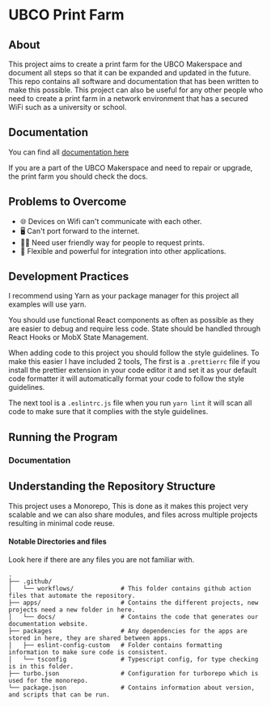 # UBCO Print Farm

## About

This project aims to create a print farm for the UBCO Makerspace and document all steps so that it can be expanded and updated in the future. This repo contains all software and documentation that has been written to make this possible. This project can also be useful for any other people who need to create a print farm in a network environment that has a secured WiFi such as a university or school.

## Documentation

You can find all [documentation here](https://andrecox.github.io/ubco-print-farm)

If you are a part of the UBCO Makerspace and need to repair or upgrade, the print farm you should check the docs.

## Problems to Overcome

- 🌐 Devices on Wifi can't communicate with each other.
- 🖥️ Can't port forward to the internet.
- 🧑‍💻 Need user friendly way for people to request prints.
- 💪 Flexible and powerful for integration into other applications.

## Development Practices

I recommend using Yarn as your package manager for this project all examples will use yarn.

You should use functional React components as often as possible as they are easier to debug and require less code. State should be handled through React Hooks or MobX State Management.

When adding code to this project you should follow the style guidelines. To make this easier I have included 2 tools, The first is a `.prettierrc` file if you install the prettier extension in your code editor it and set it as your default code formatter it will automatically format your code to follow the style guidelines.

The next tool is a `.eslintrc.js` file when you run `yarn lint` it will scan all code to make sure that it complies with the style guidelines.

## Running the Program

### Documentation

## Understanding the Repository Structure

This project uses a Monorepo, This is done as it makes this project very scalable and we can also share modules, and files across multiple projects resulting in minimal code reuse.

#### Notable Directories and files

Look here if there are any files you are not familiar with.

```
.
├── .github/
│   └── workflows/             # This folder contains github action files that automate the repository.
├── apps/                      # Contains the different projects, new projects need a new folder in here.
│   └── docs/                  # Contains the code that generates our documentation website.
├── packages                   # Any dependencies for the apps are stored in here, they are shared between apps.
│   ├── eslint-config-custom   # Folder contains formatting information to make sure code is consistent.
│   └── tsconfig               # Typescript config, for type checking is in this folder.
├── turbo.json                 # Configuration for turborepo which is used for the monorepo.
└── package.json               # Contains information about version, and scripts that can be run.

```
